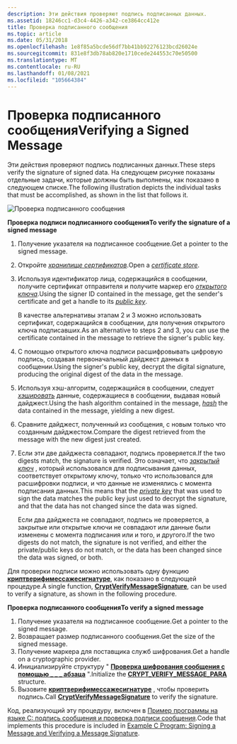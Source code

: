 ```yaml
---
description: Эти действия проверяют подпись подписанных данных.
ms.assetid: 18246cc1-d3c4-4426-a342-ce3864cc412e
title: Проверка подписанного сообщения
ms.topic: article
ms.date: 05/31/2018
ms.openlocfilehash: 1e8f85a5bcde56df7bb41bb92276123bcd26024e
ms.sourcegitcommit: 831e8f3db78ab820e1710cede244553c70e50500
ms.translationtype: MT
ms.contentlocale: ru-RU
ms.lasthandoff: 01/08/2021
ms.locfileid: "105664384"
---
```

# <a name="verifying-a-signed-message"></a><span data-ttu-id="92874-103">Проверка подписанного сообщения</span><span class="sxs-lookup"><span data-stu-id="92874-103">Verifying a Signed Message</span></span>

<span data-ttu-id="92874-104">Эти действия проверяют подпись подписанных данных.</span><span class="sxs-lookup"><span data-stu-id="92874-104">These steps verify the signature of signed data.</span></span> <span data-ttu-id="92874-105">На следующем рисунке показаны отдельные задачи, которые должны быть выполнены, как показано в следующем списке.</span><span class="sxs-lookup"><span data-stu-id="92874-105">The following illustration depicts the individual tasks that must be accomplished, as shown in the list that follows it.</span></span>

![Проверка подписанного сообщения](images/verifmsg.png)

<span data-ttu-id="92874-107">**Проверка подписи подписанного сообщения**</span><span class="sxs-lookup"><span data-stu-id="92874-107">**To verify the signature of a signed message**</span></span>

1.  <span data-ttu-id="92874-108">Получение указателя на подписанное сообщение.</span><span class="sxs-lookup"><span data-stu-id="92874-108">Get a pointer to the signed message.</span></span>
2.  <span data-ttu-id="92874-109">Откройте [*хранилище сертификатов*](../secgloss/c-gly.md).</span><span class="sxs-lookup"><span data-stu-id="92874-109">Open a [*certificate store*](../secgloss/c-gly.md).</span></span>
3.  <span data-ttu-id="92874-110">Используя идентификатор лица, содержащийся в сообщении, получите сертификат отправителя и получите маркер его [*открытого ключа*](../secgloss/p-gly.md).</span><span class="sxs-lookup"><span data-stu-id="92874-110">Using the signer ID contained in the message, get the sender's certificate and get a handle to its [*public key*](../secgloss/p-gly.md).</span></span>

    <span data-ttu-id="92874-111">В качестве альтернативы этапам 2 и 3 можно использовать сертификат, содержащийся в сообщении, для получения открытого ключа подписавших.</span><span class="sxs-lookup"><span data-stu-id="92874-111">As an alternative to steps 2 and 3, you can use the certificate contained in the message to retrieve the signer's public key.</span></span>

4.  <span data-ttu-id="92874-112">С помощью открытого ключа подписи расшифровывать цифровую подпись, создавая первоначальный дайджест данных в сообщении.</span><span class="sxs-lookup"><span data-stu-id="92874-112">Using the signer's public key, decrypt the digital signature, producing the original digest of the data in the message.</span></span>
5.  <span data-ttu-id="92874-113">Используя хэш-алгоритм, содержащийся в сообщении, следует [*хэшировать*](../secgloss/h-gly.md) данные, содержащиеся в сообщении, выдавая новый дайджест.</span><span class="sxs-lookup"><span data-stu-id="92874-113">Using the hash algorithm contained in the message, [*hash*](../secgloss/h-gly.md) the data contained in the message, yielding a new digest.</span></span>
6.  <span data-ttu-id="92874-114">Сравните дайджест, полученный из сообщения, с новым только что созданным дайджестом.</span><span class="sxs-lookup"><span data-stu-id="92874-114">Compare the digest retrieved from the message with the new digest just created.</span></span>
7.  <span data-ttu-id="92874-115">Если эти две дайджеста совпадают, подпись проверяется.</span><span class="sxs-lookup"><span data-stu-id="92874-115">If the two digests match, the signature is verified.</span></span> <span data-ttu-id="92874-116">Это означает, что [*закрытый ключ*](../secgloss/p-gly.md) , который использовался для подписывания данных, соответствует открытому ключу, только что использовался для расшифровки подписи, и что данные не изменялись с момента подписания данных.</span><span class="sxs-lookup"><span data-stu-id="92874-116">This means that the [*private key*](../secgloss/p-gly.md) that was used to sign the data matches the public key just used to decrypt the signature, and that the data has not changed since the data was signed.</span></span>

    <span data-ttu-id="92874-117">Если два дайджеста не совпадают, подпись не проверяется, а закрытые или открытые ключи не совпадают или данные были изменены с момента подписания или и того, и другого.</span><span class="sxs-lookup"><span data-stu-id="92874-117">If the two digests do not match, the signature is not verified, and either the private/public keys do not match, or the data has been changed since the data was signed, or both.</span></span>

<span data-ttu-id="92874-118">Для проверки подписи можно использовать одну функцию [**криптверифимессажесигнатуре**](/windows/desktop/api/Wincrypt/nf-wincrypt-cryptverifymessagesignature), как показано в следующей процедуре.</span><span class="sxs-lookup"><span data-stu-id="92874-118">A single function, [**CryptVerifyMessageSignature**](/windows/desktop/api/Wincrypt/nf-wincrypt-cryptverifymessagesignature), can be used to verify a signature, as shown in the following procedure.</span></span>

<span data-ttu-id="92874-119">**Проверка подписанного сообщения**</span><span class="sxs-lookup"><span data-stu-id="92874-119">**To verify a signed message**</span></span>

1.  <span data-ttu-id="92874-120">Получение указателя на подписанное сообщение.</span><span class="sxs-lookup"><span data-stu-id="92874-120">Get a pointer to the signed message.</span></span>
2.  <span data-ttu-id="92874-121">Возвращает размер подписанного сообщения.</span><span class="sxs-lookup"><span data-stu-id="92874-121">Get the size of the signed message.</span></span>
3.  <span data-ttu-id="92874-122">Получение маркера для поставщика служб шифрования.</span><span class="sxs-lookup"><span data-stu-id="92874-122">Get a handle on a cryptographic provider.</span></span>
4.  <span data-ttu-id="92874-123">Инициализируйте структуру " [**Проверка шифрования сообщения с помощью \_ \_ \_ абзаца**](/windows/desktop/api/Wincrypt/ns-wincrypt-crypt_verify_message_para) ".</span><span class="sxs-lookup"><span data-stu-id="92874-123">Initialize the [**CRYPT\_VERIFY\_MESSAGE\_PARA**](/windows/desktop/api/Wincrypt/ns-wincrypt-crypt_verify_message_para) structure.</span></span>
5.  <span data-ttu-id="92874-124">Вызовите [**криптверифимессажесигнатуре**](/windows/desktop/api/Wincrypt/nf-wincrypt-cryptverifymessagesignature) , чтобы проверить подпись.</span><span class="sxs-lookup"><span data-stu-id="92874-124">Call [**CryptVerifyMessageSignature**](/windows/desktop/api/Wincrypt/nf-wincrypt-cryptverifymessagesignature) to verify the signature.</span></span>

<span data-ttu-id="92874-125">Код, реализующий эту процедуру, включен в [Пример программы на языке C: подпись сообщения и проверка подписи сообщения](example-c-program-signing-a-message-and-verifying-a-message-signature.md).</span><span class="sxs-lookup"><span data-stu-id="92874-125">Code that implements this procedure is included in [Example C Program: Signing a Message and Verifying a Message Signature](example-c-program-signing-a-message-and-verifying-a-message-signature.md).</span></span>

 

 
